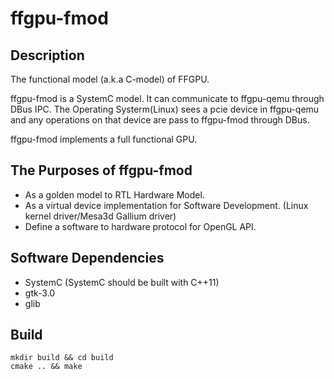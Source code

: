 # ffgpu-fmod

## Description
The functional model (a.k.a C-model) of FFGPU.

ffgpu-fmod is a SystemC model. It can communicate to ffgpu-qemu through DBus IPC.
The Operating Systerm(Linux) sees a pcie device in ffgpu-qemu and any operations on that device are pass to ffgpu-fmod through DBus.

ffgpu-fmod implements a full functional GPU.

## The Purposes of ffgpu-fmod
- As a golden model to RTL Hardware Model.
- As a virtual device implementation for Software Development. (Linux kernel driver/Mesa3d Gallium driver)
- Define a software to hardware protocol for OpenGL API.

## Software Dependencies
- SystemC (SystemC should be built with C++11)
- gtk-3.0
- glib

## Build
	mkdir build && cd build
	cmake .. && make


